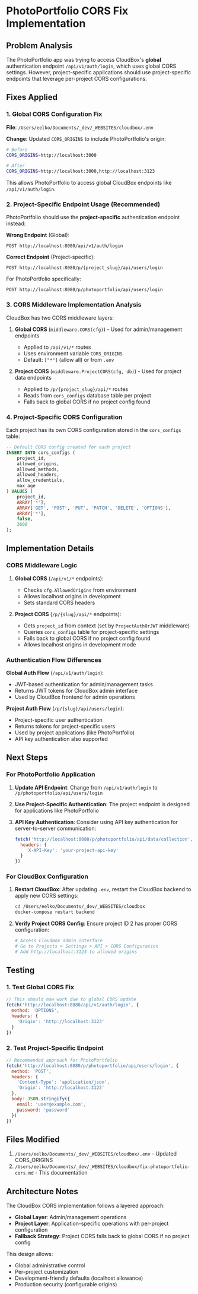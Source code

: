 # PhotoPortfolio CORS Fix Implementation

## Problem Analysis

The PhotoPortfolio app was trying to access CloudBox's **global** authentication endpoint `/api/v1/auth/login`, which uses global CORS settings. However, project-specific applications should use project-specific endpoints that leverage per-project CORS configurations.

## Fixes Applied

### 1. Global CORS Configuration Fix

**File**: `/Users/eelko/Documents/_dev/_WEBSITES/cloudbox/.env`

**Change**: Updated `CORS_ORIGINS` to include PhotoPortfolio's origin:
```bash
# Before
CORS_ORIGINS=http://localhost:3000

# After  
CORS_ORIGINS=http://localhost:3000,http://localhost:3123
```

This allows PhotoPortfolio to access global CloudBox endpoints like `/api/v1/auth/login`.

### 2. Project-Specific Endpoint Usage (Recommended)

PhotoPortfolio should use the **project-specific** authentication endpoint instead:

**Wrong Endpoint** (Global):
```
POST http://localhost:8080/api/v1/auth/login
```

**Correct Endpoint** (Project-specific):
```
POST http://localhost:8080/p/{project_slug}/api/users/login
```

For PhotoPortfolio specifically:
```
POST http://localhost:8080/p/photoportfolio/api/users/login
```

### 3. CORS Middleware Implementation Analysis

CloudBox has two CORS middleware layers:

1. **Global CORS** (`middleware.CORS(cfg)`) - Used for admin/management endpoints
   - Applied to `/api/v1/*` routes
   - Uses environment variable `CORS_ORIGINS`
   - Default: `["*"]` (allow all) or from `.env`

2. **Project CORS** (`middleware.ProjectCORS(cfg, db)`) - Used for project data endpoints  
   - Applied to `/p/{project_slug}/api/*` routes
   - Reads from `cors_configs` database table per project
   - Falls back to global CORS if no project config found

### 4. Project-Specific CORS Configuration

Each project has its own CORS configuration stored in the `cors_configs` table:

```sql
-- Default CORS config created for each project
INSERT INTO cors_configs (
    project_id, 
    allowed_origins, 
    allowed_methods, 
    allowed_headers, 
    allow_credentials, 
    max_age
) VALUES (
    project_id,
    ARRAY['*'],
    ARRAY['GET', 'POST', 'PUT', 'PATCH', 'DELETE', 'OPTIONS'],
    ARRAY['*'],
    false,
    3600
);
```

## Implementation Details

### CORS Middleware Logic

1. **Global CORS** (`/api/v1/*` endpoints):
   - Checks `cfg.AllowedOrigins` from environment
   - Allows localhost origins in development
   - Sets standard CORS headers

2. **Project CORS** (`/p/{slug}/api/*` endpoints):
   - Gets `project_id` from context (set by `ProjectAuthOrJWT` middleware)
   - Queries `cors_configs` table for project-specific settings
   - Falls back to global CORS if no project config found
   - Allows localhost origins in development mode

### Authentication Flow Differences

**Global Auth Flow** (`/api/v1/auth/login`):
- JWT-based authentication for admin/management tasks
- Returns JWT tokens for CloudBox admin interface
- Used by CloudBox frontend for admin operations

**Project Auth Flow** (`/p/{slug}/api/users/login`):
- Project-specific user authentication
- Returns tokens for project-specific users
- Used by project applications (like PhotoPortfolio)
- API key authentication also supported

## Next Steps

### For PhotoPortfolio Application

1. **Update API Endpoint**: Change from `/api/v1/auth/login` to `/p/photoportfolio/api/users/login`

2. **Use Project-Specific Authentication**: The project endpoint is designed for applications like PhotoPortfolio

3. **API Key Authentication**: Consider using API key authentication for server-to-server communication:
   ```javascript
   fetch('http://localhost:8080/p/photoportfolio/api/data/collection', {
     headers: {
       'X-API-Key': 'your-project-api-key'
     }
   })
   ```

### For CloudBox Configuration

1. **Restart CloudBox**: After updating `.env`, restart the CloudBox backend to apply new CORS settings:
   ```bash
   cd /Users/eelko/Documents/_dev/_WEBSITES/cloudbox
   docker-compose restart backend
   ```

2. **Verify Project CORS Config**: Ensure project ID 2 has proper CORS configuration:
   ```bash
   # Access CloudBox admin interface
   # Go to Projects > Settings > API > CORS Configuration
   # Add http://localhost:3123 to allowed origins
   ```

## Testing

### 1. Test Global CORS Fix
```javascript
// This should now work due to global CORS update
fetch('http://localhost:8080/api/v1/auth/login', {
  method: 'OPTIONS',
  headers: {
    'Origin': 'http://localhost:3123'
  }
})
```

### 2. Test Project-Specific Endpoint
```javascript
// Recommended approach for PhotoPortfolio
fetch('http://localhost:8080/p/photoportfolio/api/users/login', {
  method: 'POST',
  headers: {
    'Content-Type': 'application/json',
    'Origin': 'http://localhost:3123'
  },
  body: JSON.stringify({
    email: 'user@example.com',
    password: 'password'
  })
})
```

## Files Modified

1. `/Users/eelko/Documents/_dev/_WEBSITES/cloudbox/.env` - Updated CORS_ORIGINS
2. `/Users/eelko/Documents/_dev/_WEBSITES/cloudbox/fix-photoportfolio-cors.md` - This documentation

## Architecture Notes

The CloudBox CORS implementation follows a layered approach:
- **Global Layer**: Admin/management operations
- **Project Layer**: Application-specific operations with per-project configuration
- **Fallback Strategy**: Project CORS falls back to global CORS if no project config

This design allows:
- Global administrative control
- Per-project customization  
- Development-friendly defaults (localhost allowance)
- Production security (configurable origins)